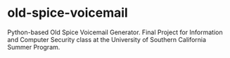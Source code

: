 # old-spice-voicemail
Python-based Old Spice Voicemail Generator. Final Project for Information and Computer Security class at the University of Southern California Summer Program.
